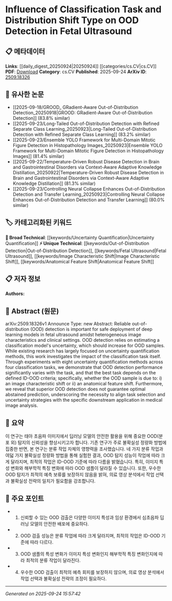 <!-- KEYWORD_LINKING_METADATA:
{
  "processed_timestamp": "2025-09-24T15:57:42.682893",
  "vocabulary_version": "1.0",
  "selected_keywords": [
    "Out-of-Distribution Detection",
    "Fetal Ultrasound",
    "Uncertainty Quantification",
    "Image Characteristic Shift",
    "Anatomical Feature Shift"
  ],
  "rejected_keywords": [],
  "similarity_scores": {
    "Out-of-Distribution Detection": 0.8,
    "Fetal Ultrasound": 0.78,
    "Uncertainty Quantification": 0.7,
    "Image Characteristic Shift": 0.75,
    "Anatomical Feature Shift": 0.72
  },
  "extraction_method": "AI_prompt_based",
  "budget_applied": true,
  "candidates_json": {
    "candidates": [
      {
        "surface": "OOD detection",
        "canonical": "Out-of-Distribution Detection",
        "aliases": [
          "OOD detection",
          "Out-of-Distribution"
        ],
        "category": "unique_technical",
        "rationale": "This concept is central to the paper's focus on improving model reliability in medical imaging.",
        "novelty_score": 0.7,
        "connectivity_score": 0.65,
        "specificity_score": 0.85,
        "link_intent_score": 0.8
      },
      {
        "surface": "fetal ultrasound",
        "canonical": "Fetal Ultrasound",
        "aliases": [
          "ultrasound in fetuses",
          "prenatal ultrasound"
        ],
        "category": "unique_technical",
        "rationale": "The paper specifically addresses challenges in this medical imaging domain, making it a key concept.",
        "novelty_score": 0.65,
        "connectivity_score": 0.6,
        "specificity_score": 0.9,
        "link_intent_score": 0.78
      },
      {
        "surface": "uncertainty quantification methods",
        "canonical": "Uncertainty Quantification",
        "aliases": [
          "uncertainty estimation",
          "uncertainty measurement"
        ],
        "category": "broad_technical",
        "rationale": "Understanding and improving uncertainty quantification is crucial for enhancing model performance.",
        "novelty_score": 0.5,
        "connectivity_score": 0.75,
        "specificity_score": 0.7,
        "link_intent_score": 0.7
      },
      {
        "surface": "image characteristic shift",
        "canonical": "Image Characteristic Shift",
        "aliases": [
          "image feature shift",
          "visual attribute shift"
        ],
        "category": "unique_technical",
        "rationale": "This specific type of distribution shift is critical for understanding OOD detection challenges.",
        "novelty_score": 0.68,
        "connectivity_score": 0.6,
        "specificity_score": 0.8,
        "link_intent_score": 0.75
      },
      {
        "surface": "anatomical feature shift",
        "canonical": "Anatomical Feature Shift",
        "aliases": [
          "anatomical variation",
          "body feature shift"
        ],
        "category": "unique_technical",
        "rationale": "Identifying shifts in anatomical features is essential for accurate OOD detection in medical imaging.",
        "novelty_score": 0.66,
        "connectivity_score": 0.58,
        "specificity_score": 0.82,
        "link_intent_score": 0.72
      }
    ],
    "ban_list_suggestions": [
      "classification task",
      "clinical settings",
      "deep learning models"
    ]
  },
  "decisions": [
    {
      "candidate_surface": "OOD detection",
      "resolved_canonical": "Out-of-Distribution Detection",
      "decision": "linked",
      "scores": {
        "novelty": 0.7,
        "connectivity": 0.65,
        "specificity": 0.85,
        "link_intent": 0.8
      }
    },
    {
      "candidate_surface": "fetal ultrasound",
      "resolved_canonical": "Fetal Ultrasound",
      "decision": "linked",
      "scores": {
        "novelty": 0.65,
        "connectivity": 0.6,
        "specificity": 0.9,
        "link_intent": 0.78
      }
    },
    {
      "candidate_surface": "uncertainty quantification methods",
      "resolved_canonical": "Uncertainty Quantification",
      "decision": "linked",
      "scores": {
        "novelty": 0.5,
        "connectivity": 0.75,
        "specificity": 0.7,
        "link_intent": 0.7
      }
    },
    {
      "candidate_surface": "image characteristic shift",
      "resolved_canonical": "Image Characteristic Shift",
      "decision": "linked",
      "scores": {
        "novelty": 0.68,
        "connectivity": 0.6,
        "specificity": 0.8,
        "link_intent": 0.75
      }
    },
    {
      "candidate_surface": "anatomical feature shift",
      "resolved_canonical": "Anatomical Feature Shift",
      "decision": "linked",
      "scores": {
        "novelty": 0.66,
        "connectivity": 0.58,
        "specificity": 0.82,
        "link_intent": 0.72
      }
    }
  ]
}
-->

# Influence of Classification Task and Distribution Shift Type on OOD Detection in Fetal Ultrasound

## 📋 메타데이터

**Links**: [[daily_digest_20250924|20250924]] [[categories/cs.CV|cs.CV]]
**PDF**: [Download](https://arxiv.org/pdf/2509.18326.pdf)
**Category**: cs.CV
**Published**: 2025-09-24
**ArXiv ID**: [2509.18326](https://arxiv.org/abs/2509.18326)

## 🔗 유사한 논문
- [[2025-09-18/GROOD_ GRadient-Aware Out-of-Distribution Detection_20250918|GROOD: GRadient-Aware Out-of-Distribution Detection]] (83.8% similar)
- [[2025-09-23/Long-Tailed Out-of-Distribution Detection with Refined Separate Class Learning_20250923|Long-Tailed Out-of-Distribution Detection with Refined Separate Class Learning]] (83.2% similar)
- [[2025-09-23/Ensemble YOLO Framework for Multi-Domain Mitotic Figure Detection in Histopathology Images_20250923|Ensemble YOLO Framework for Multi-Domain Mitotic Figure Detection in Histopathology Images]] (81.4% similar)
- [[2025-09-22/Temperature-Driven Robust Disease Detection in Brain and Gastrointestinal Disorders via Context-Aware Adaptive Knowledge Distillation_20250922|Temperature-Driven Robust Disease Detection in Brain and Gastrointestinal Disorders via Context-Aware Adaptive Knowledge Distillation]] (81.3% similar)
- [[2025-09-23/Controlling Neural Collapse Enhances Out-of-Distribution Detection and Transfer Learning_20250923|Controlling Neural Collapse Enhances Out-of-Distribution Detection and Transfer Learning]] (80.0% similar)

## 🏷️ 카테고리화된 키워드
**🧠 Broad Technical**: [[keywords/Uncertainty Quantification|Uncertainty Quantification]]
**⚡ Unique Technical**: [[keywords/Out-of-Distribution Detection|Out-of-Distribution Detection]], [[keywords/Fetal Ultrasound|Fetal Ultrasound]], [[keywords/Image Characteristic Shift|Image Characteristic Shift]], [[keywords/Anatomical Feature Shift|Anatomical Feature Shift]]

## 📋 저자 정보

**Authors:** 

## 📄 Abstract (원문)

arXiv:2509.18326v1 Announce Type: new 
Abstract: Reliable out-of-distribution (OOD) detection is important for safe deployment of deep learning models in fetal ultrasound amidst heterogeneous image characteristics and clinical settings. OOD detection relies on estimating a classification model's uncertainty, which should increase for OOD samples. While existing research has largely focused on uncertainty quantification methods, this work investigates the impact of the classification task itself. Through experiments with eight uncertainty quantification methods across four classification tasks, we demonstrate that OOD detection performance significantly varies with the task, and that the best task depends on the defined ID-OOD criteria; specifically, whether the OOD sample is due to: i) an image characteristic shift or ii) an anatomical feature shift. Furthermore, we reveal that superior OOD detection does not guarantee optimal abstained prediction, underscoring the necessity to align task selection and uncertainty strategies with the specific downstream application in medical image analysis.

## 📝 요약

이 연구는 태아 초음파 이미지에서 딥러닝 모델의 안전한 활용을 위해 중요한 OOD(분포 외) 탐지의 신뢰성을 향상시키고자 합니다. 기존 연구가 주로 불확실성 정량화 방법에 집중한 반면, 본 연구는 분류 작업 자체의 영향력을 조사했습니다. 네 가지 분류 작업과 여덟 가지 불확실성 정량화 방법을 통해 실험한 결과, OOD 탐지 성능이 작업에 따라 크게 달라지며, 최적의 작업은 ID-OOD 기준에 따라 다름을 밝혔습니다. 특히, 이미지 특성 변화와 해부학적 특징 변화에 따라 OOD 샘플이 달라질 수 있습니다. 또한, 우수한 OOD 탐지가 최적의 예측 보류를 보장하지 않음을 밝혀, 의료 영상 분석에서 작업 선택과 불확실성 전략의 일치가 필요함을 강조합니다.

## 🎯 주요 포인트

- 1. 신뢰할 수 있는 OOD 검출은 다양한 이미지 특성과 임상 환경에서 심초음파 딥러닝 모델의 안전한 배포에 중요하다.
- 2. OOD 검출 성능은 분류 작업에 따라 크게 달라지며, 최적의 작업은 ID-OOD 기준에 따라 다르다.
- 3. OOD 샘플의 특성 변화가 이미지 특성 변화인지 해부학적 특징 변화인지에 따라 최적의 분류 작업이 달라진다.
- 4. 우수한 OOD 검출이 최적의 예측 회피를 보장하지 않으며, 의료 영상 분석에서 작업 선택과 불확실성 전략의 조정이 필요하다.


---

*Generated on 2025-09-24 15:57:42*